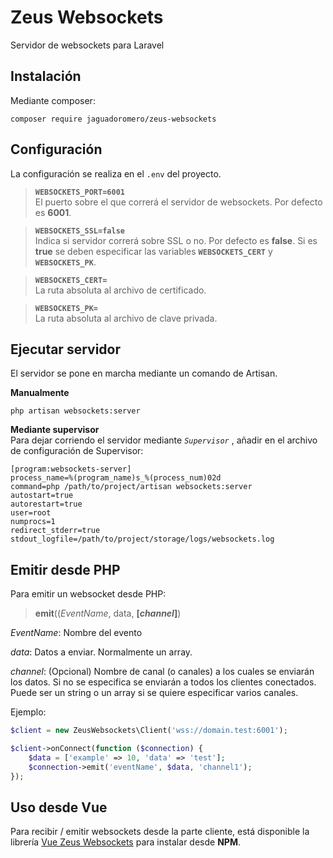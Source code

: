 # Zeus Websockets
Servidor de websockets para Laravel

## Instalación
Mediante composer:
```
composer require jaguadoromero/zeus-websockets
```

## Configuración
La configuración se realiza en el `.env` del proyecto.

>
> **`WEBSOCKETS_PORT=6001`**  
> El puerto sobre el que correrá el servidor de websockets. Por defecto es **6001**.

> **`WEBSOCKETS_SSL=false`**  
> Indica si servidor correrá sobre SSL o no. Por defecto es **false**. Si es **true** se deben especificar las variables **`WEBSOCKETS_CERT`** y **`WEBSOCKETS_PK`**.

> **`WEBSOCKETS_CERT=`**  
> La ruta absoluta al archivo de certificado.

> **`WEBSOCKETS_PK=`**  
> La ruta absoluta al archivo de clave privada.

## Ejecutar servidor
El servidor se pone en marcha mediante un comando de Artisan.

**Manualmente**
```
php artisan websockets:server
```

**Mediante supervisor**  
Para dejar corriendo el servidor mediante *`Supervisor`* , añadir en el archivo de configuración de Supervisor:

```
[program:websockets-server]
process_name=%(program_name)s_%(process_num)02d
command=php /path/to/project/artisan websockets:server
autostart=true
autorestart=true
user=root
numprocs=1
redirect_stderr=true
stdout_logfile=/path/to/project/storage/logs/websockets.log
```

## Emitir desde PHP
Para emitir un websocket desde PHP:


>**emit**((*EventName*, data, **[*channel*]**)

*EventName*: Nombre del evento  

*data*: Datos a enviar. Normalmente un array.

*channel*: (Opcional) Nombre de canal (o canales) a los cuales se enviarán los datos. Si no se especifica se enviarán a todos los clientes conectados. Puede ser un string o un array si se quiere especificar varios canales.

Ejemplo:  
```php
$client = new ZeusWebsockets\Client('wss://domain.test:6001');

$client->onConnect(function ($connection) {
    $data = ['example' => 10, 'data' => 'test'];
    $connection->emit('eventName', $data, 'channel1');
});
```

## Uso desde Vue
Para recibir / emitir websockets desde la parte cliente, está disponible la librería [Vue Zeus Websockets](https://github.com/jaguadoromero/zeus-websockets-client) para instalar desde **NPM**.